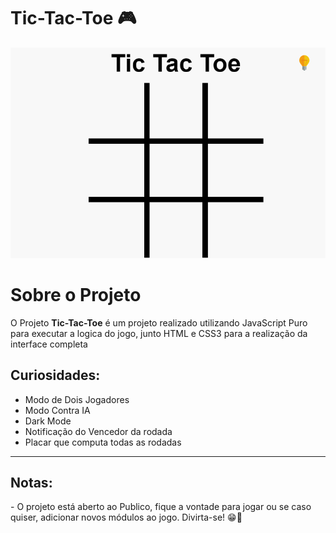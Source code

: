 # Tic-Tac-Toe 🎮

<img src="./public\img\TicTacToe.gif">

# Sobre o Projeto
O Projeto **Tic-Tac-Toe** é um projeto realizado utilizando JavaScript Puro para executar a logica do jogo, junto HTML e CSS3 para a realização da interface completa

## Curiosidades:

- Modo de Dois Jogadores
- Modo Contra IA
- Dark Mode
- Notificação do Vencedor da rodada
- Placar que computa todas as rodadas 

---
## Notas:

<p>- O projeto está aberto ao Publico, fique a vontade para jogar ou se caso quiser, adicionar novos módulos ao jogo. Divirta-se! 😁💛</p>
